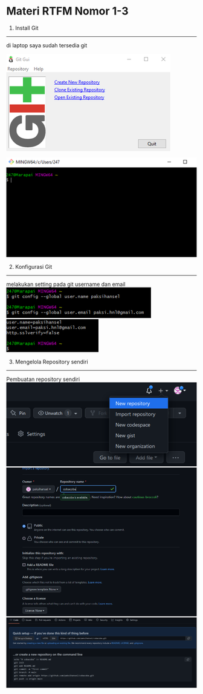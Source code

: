 Materi RTFM Nomor 1-3
=====================

1. Install Git
--------------
di laptop saya sudah tersedia git 

![01](./git-gui.png)

![02](./git-bash.png)


2. Konfigurasi Git
-----------------
melakukan setting pada git username dan email
![03](./git-setting.png)
![04](./git-list-config.png)

3. Mengelola Repository sendiri
------------------
Pembuatan repository sendiri
![05](./git-new-repo.png)
![06](./git-nama-repo.png)
![07](./git-repo-done.png)